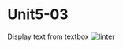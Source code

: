 # Unit5-03
Display text from textbox
[![linter](https://github.com/Emily-Jette/Unit5-03/workflows/linter/badge.svg)](https://github.com/marketplace/actions/super-linter)
